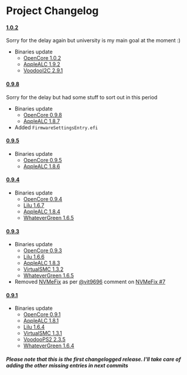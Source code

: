 Project Changelog
==============
#### [1.0.2](https://github.com/dreamwhite/dell-inspiron-5370-hackintosh/releases/tag/1.0.2)
Sorry for the delay again but university is my main goal at the moment :)
- Binaries update
    - [OpenCore 1.0.2](https://github.com/acidanthera/OpenCorePkg/releases/tag/1.0.2)
    - [AppleALC 1.9.2](https://github.com/acidanthera/AppleALC/releases/1.9.2)
    - [VoodooI2C 2.9.1](https://github.com/VoodooI2C/VoodooI2C/releases/tag/v2.9.1)

#### [0.9.8](https://github.com/dreamwhite/dell-inspiron-5370-hackintosh/releases/tag/0.9.8)
Sorry for the delay but had some stuff to sort out in this period
- Binaries update
    - [OpenCore 0.9.8](https://github.com/acidanthera/OpenCorePkg/releases/tag/0.9.8)
    - [AppleALC 1.8.7](https://github.com/acidanthera/AppleALC/releases/1.8.7)
- Added `FirmwareSettingsEntry.efi`

#### [0.9.5](https://github.com/dreamwhite/dell-inspiron-5370-hackintosh/releases/tag/0.9.5)
- Binaries update
    - [OpenCore 0.9.5](https://github.com/acidanthera/OpenCorePkg/releases/tag/0.9.5)
    - [AppleALC 1.8.6](https://github.com/acidanthera/AppleALC/releases/1.8.6)

#### [0.9.4](https://github.com/dreamwhite/dell-inspiron-5370-hackintosh/releases/tag/0.9.4)
- Binaries update
    - [OpenCore 0.9.4](https://github.com/acidanthera/OpenCorePkg/releases/tag/0.9.4)
    - [Lilu 1.6.7](https://github.com/acidanthera/Lilu/releases/1.6.7)
    - [AppleALC 1.8.4](https://github.com/acidanthera/AppleALC/releases/1.8.4)
    - [WhateverGreen 1.6.5](https://github.com/acidanthera/WhateverGreen/releases/1.6.6)

#### [0.9.3](https://github.com/dreamwhite/dell-inspiron-5370-hackintosh/releases/tag/0.9.3)
- Binaries update
    - [OpenCore 0.9.3](https://github.com/acidanthera/OpenCorePkg/releases/tag/0.9.3)
    - [Lilu 1.6.6](https://github.com/acidanthera/Lilu/releases/1.6.6)
    - [AppleALC 1.8.3](https://github.com/acidanthera/AppleALC/releases/1.8.3)
    - [VirtualSMC 1.3.2](https://github.com/acidanthera/VirtualSMC/releases/1.3.2)
    - [WhateverGreen 1.6.5](https://github.com/acidanthera/WhateverGreen/releases/1.6.5)
- Removed [NVMeFix](https://github.com/acidanthera/NVMeFix) as per [@vit9696](https://github.com/vit9696) comment on [NVMeFix #7](https://github.com/acidanthera/NVMeFix/pull/7#issuecomment-1578275605)

#### [0.9.1](https://github.com/dreamwhite/dell-inspiron-5370-hackintosh/releases/tag/0.9.1)
- Binaries update
    - [OpenCore 0.9.1](https://github.com/acidanthera/OpenCorePkg/releases/tag/0.9.1)
    - [AppleALC 1.8.1](https://github.com/acidanthera/AppleALC/releases/1.8.1)
    - [Lilu 1.6.4](https://github.com/acidanthera/Lilu/releases/1.6.4)
    - [VirtualSMC 1.3.1](https://github.com/acidanthera/VirtualSMC/releases/1.3.1)
    - [VoodooPS2 2.3.5](https://github.com/acidanthera/VoodooPS2/releases/2.3.5)
    - [WhateverGreen 1.6.4](https://github.com/acidanthera/WhateverGreen/releases/1.6.4)

##### Please note that this is the first changelogged release. I'll take care of adding the other missing entries in next commits

